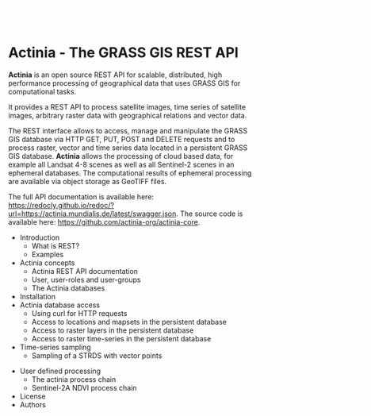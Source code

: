 # Actinia - The GRASS GIS REST API

<!-- **** Begin Fork-Me-On-Gitlab-Ribbon-HTML. See MIT License at https://gitlab.com/seanwasere/fork-me-on-gitlab **** -->
<a href="https://github.com/actinia-org/actinia-core/tree/main/docs/docs">
    <span id="fork-me" style="font-family: tahoma; font-size: 18px; position:fixed; top:50px; right:-45px; display:block; -webkit-transform: rotate(45deg); -moz-transform: rotate(45deg); color:white; padding: 4px 30px 4px 30px; z-index:99; opacity:0.6">Fork Me On GitHub</span>
</a>
<!-- **** End Fork-Me-On-Gitlab-Ribbon-HTML **** -->

<!-- URL of this document: [https://actinia-org.github.io/actinia-core](https://actinia-org.github.io/actinia-core) -->

**Actinia** is an open source REST API for scalable, distributed, high
performance processing of geographical data that uses GRASS GIS for
computational tasks.

It provides a REST API to process satellite images, time series of
satellite images, arbitrary raster data with geographical relations and
vector data.

The REST interface allows to access, manage and manipulate the GRASS GIS
database via HTTP GET, PUT, POST and DELETE requests and to process
raster, vector and time series data located in a persistent GRASS GIS
database. **Actinia** allows the processing of cloud based data, for
example all Landsat 4-8 scenes as well as all Sentinel-2 scenes in an
ephemeral databases. The computational results of ephemeral processing
are available via object storage as GeoTIFF files.

The full API documentation is available here: <https://redocly.github.io/redoc/?url=https://actinia.mundialis.de/latest/swagger.json>.
The source code is available here: <https://github.com/actinia-org/actinia-core>.

- Introduction
  - What is REST?
  - Examples
- Actinia concepts
  - Actinia REST API documentation
  - User, user-roles and user-groups
  - The Actinia databases
- Installation
- Actinia database access
  - Using curl for HTTP requests
  - Access to locations and mapsets in the persistent database
  - Access to raster layers in the persistent database
  - Access to raster time-series in the persistent database
- Time-series sampling
  - Sampling of a STRDS with vector points

<!---
* Landsat NDVI computation
* Sentinel-2 NDVI computation
-->

- User defined processing
  - The actinia process chain
  - Sentinel-2A NDVI process chain
- License
- Authors
